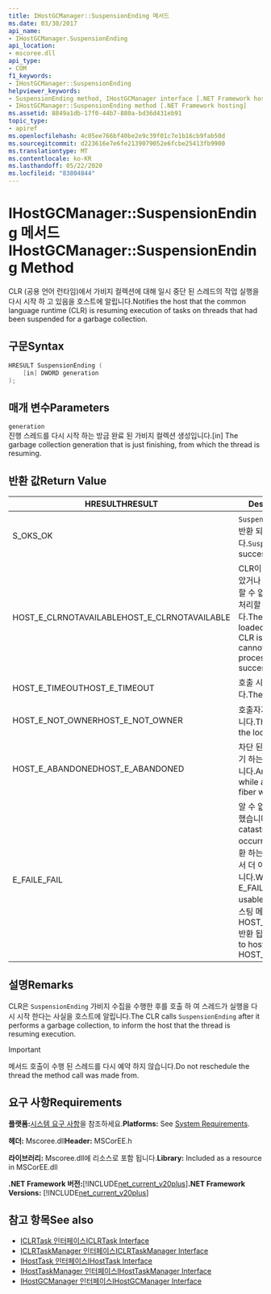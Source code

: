 ```yaml
---
title: IHostGCManager::SuspensionEnding 메서드
ms.date: 03/30/2017
api_name:
- IHostGCManager.SuspensionEnding
api_location:
- mscoree.dll
api_type:
- COM
f1_keywords:
- IHostGCManager::SuspensionEnding
helpviewer_keywords:
- SuspensionEnding method, IHostGCManager interface [.NET Framework hosting]
- IHostGCManager::SuspensionEnding method [.NET Framework hosting]
ms.assetid: 8849a1db-17f0-44b7-880a-bd36d431eb91
topic_type:
- apiref
ms.openlocfilehash: 4c05ee766bf40be2e9c39f01c7e1b16cb9fab50d
ms.sourcegitcommit: d223616e7e6fe2139079052e6fcbe25413fb9900
ms.translationtype: MT
ms.contentlocale: ko-KR
ms.lasthandoff: 05/22/2020
ms.locfileid: "83804844"
---
```

# <a name="ihostgcmanagersuspensionending-method"></a><span data-ttu-id="a09fb-102">IHostGCManager::SuspensionEnding 메서드</span><span class="sxs-lookup"><span data-stu-id="a09fb-102">IHostGCManager::SuspensionEnding Method</span></span>
<span data-ttu-id="a09fb-103">CLR (공용 언어 런타임)에서 가비지 컬렉션에 대해 일시 중단 된 스레드의 작업 실행을 다시 시작 하 고 있음을 호스트에 알립니다.</span><span class="sxs-lookup"><span data-stu-id="a09fb-103">Notifies the host that the common language runtime (CLR) is resuming execution of tasks on threads that had been suspended for a garbage collection.</span></span>  
  
## <a name="syntax"></a><span data-ttu-id="a09fb-104">구문</span><span class="sxs-lookup"><span data-stu-id="a09fb-104">Syntax</span></span>  
  
```cpp  
HRESULT SuspensionEnding (  
    [in] DWORD generation  
);  
```  
  
## <a name="parameters"></a><span data-ttu-id="a09fb-105">매개 변수</span><span class="sxs-lookup"><span data-stu-id="a09fb-105">Parameters</span></span>  
 `generation`  
 <span data-ttu-id="a09fb-106">진행 스레드를 다시 시작 하는 방금 완료 된 가비지 컬렉션 생성입니다.</span><span class="sxs-lookup"><span data-stu-id="a09fb-106">[in] The garbage collection generation that is just finishing, from which the thread is resuming.</span></span>  
  
## <a name="return-value"></a><span data-ttu-id="a09fb-107">반환 값</span><span class="sxs-lookup"><span data-stu-id="a09fb-107">Return Value</span></span>  
  
|<span data-ttu-id="a09fb-108">HRESULT</span><span class="sxs-lookup"><span data-stu-id="a09fb-108">HRESULT</span></span>|<span data-ttu-id="a09fb-109">Description</span><span class="sxs-lookup"><span data-stu-id="a09fb-109">Description</span></span>|  
|-------------|-----------------|  
|<span data-ttu-id="a09fb-110">S_OK</span><span class="sxs-lookup"><span data-stu-id="a09fb-110">S_OK</span></span>|<span data-ttu-id="a09fb-111">`SuspensionEnding`성공적으로 반환 되었습니다.</span><span class="sxs-lookup"><span data-stu-id="a09fb-111">`SuspensionEnding` returned successfully.</span></span>|  
|<span data-ttu-id="a09fb-112">HOST_E_CLRNOTAVAILABLE</span><span class="sxs-lookup"><span data-stu-id="a09fb-112">HOST_E_CLRNOTAVAILABLE</span></span>|<span data-ttu-id="a09fb-113">CLR이 프로세스에 로드 되지 않았거나 CLR이 관리 코드를 실행할 수 없거나 호출을 성공적으로 처리할 수 없는 상태에 있습니다.</span><span class="sxs-lookup"><span data-stu-id="a09fb-113">The CLR has not been loaded into a process, or the CLR is in a state in which it cannot run managed code or process the call successfully.</span></span>|  
|<span data-ttu-id="a09fb-114">HOST_E_TIMEOUT</span><span class="sxs-lookup"><span data-stu-id="a09fb-114">HOST_E_TIMEOUT</span></span>|<span data-ttu-id="a09fb-115">호출 시간이 초과 되었습니다.</span><span class="sxs-lookup"><span data-stu-id="a09fb-115">The call timed out.</span></span>|  
|<span data-ttu-id="a09fb-116">HOST_E_NOT_OWNER</span><span class="sxs-lookup"><span data-stu-id="a09fb-116">HOST_E_NOT_OWNER</span></span>|<span data-ttu-id="a09fb-117">호출자가 잠금을 소유 하지 않습니다.</span><span class="sxs-lookup"><span data-stu-id="a09fb-117">The caller does not own the lock.</span></span>|  
|<span data-ttu-id="a09fb-118">HOST_E_ABANDONED</span><span class="sxs-lookup"><span data-stu-id="a09fb-118">HOST_E_ABANDONED</span></span>|<span data-ttu-id="a09fb-119">차단 된 스레드나 파이버에서 대기 하는 동안 이벤트를 취소 했습니다.</span><span class="sxs-lookup"><span data-stu-id="a09fb-119">An event was canceled while a blocked thread or fiber was waiting on it.</span></span>|  
|<span data-ttu-id="a09fb-120">E_FAIL</span><span class="sxs-lookup"><span data-stu-id="a09fb-120">E_FAIL</span></span>|<span data-ttu-id="a09fb-121">알 수 없는 치명적인 오류가 발생 했습니다.</span><span class="sxs-lookup"><span data-stu-id="a09fb-121">An unknown catastrophic failure occurred.</span></span> <span data-ttu-id="a09fb-122">메서드가 E_FAIL 반환 하는 경우 해당 프로세스 내에서 더 이상 CLR을 사용할 수 없습니다.</span><span class="sxs-lookup"><span data-stu-id="a09fb-122">When a method returns E_FAIL, the CLR is no longer usable within the process.</span></span> <span data-ttu-id="a09fb-123">호스팅 메서드를 이후에 호출 하면 HOST_E_CLRNOTAVAILABLE 반환 됩니다.</span><span class="sxs-lookup"><span data-stu-id="a09fb-123">Subsequent calls to hosting methods return HOST_E_CLRNOTAVAILABLE.</span></span>|  
  
## <a name="remarks"></a><span data-ttu-id="a09fb-124">설명</span><span class="sxs-lookup"><span data-stu-id="a09fb-124">Remarks</span></span>  
 <span data-ttu-id="a09fb-125">CLR은 `SuspensionEnding` 가비지 수집을 수행한 후를 호출 하 여 스레드가 실행을 다시 시작 한다는 사실을 호스트에 알립니다.</span><span class="sxs-lookup"><span data-stu-id="a09fb-125">The CLR calls `SuspensionEnding` after it performs a garbage collection, to inform the host that the thread is resuming execution.</span></span>  
  
> [!IMPORTANT]
> <span data-ttu-id="a09fb-126">메서드 호출이 수행 된 스레드를 다시 예약 하지 않습니다.</span><span class="sxs-lookup"><span data-stu-id="a09fb-126">Do not reschedule the thread the method call was made from.</span></span>  
  
## <a name="requirements"></a><span data-ttu-id="a09fb-127">요구 사항</span><span class="sxs-lookup"><span data-stu-id="a09fb-127">Requirements</span></span>  
 <span data-ttu-id="a09fb-128">**플랫폼:**[시스템 요구 사항](../../get-started/system-requirements.md)을 참조하세요.</span><span class="sxs-lookup"><span data-stu-id="a09fb-128">**Platforms:** See [System Requirements](../../get-started/system-requirements.md).</span></span>  
  
 <span data-ttu-id="a09fb-129">**헤더:** Mscoree.dll</span><span class="sxs-lookup"><span data-stu-id="a09fb-129">**Header:** MSCorEE.h</span></span>  
  
 <span data-ttu-id="a09fb-130">**라이브러리:** Mscoree.dll에 리소스로 포함 됩니다.</span><span class="sxs-lookup"><span data-stu-id="a09fb-130">**Library:** Included as a resource in MSCorEE.dll</span></span>  
  
 <span data-ttu-id="a09fb-131">**.NET Framework 버전:**[!INCLUDE[net_current_v20plus](../../../../includes/net-current-v20plus-md.md)]</span><span class="sxs-lookup"><span data-stu-id="a09fb-131">**.NET Framework Versions:** [!INCLUDE[net_current_v20plus](../../../../includes/net-current-v20plus-md.md)]</span></span>  
  
## <a name="see-also"></a><span data-ttu-id="a09fb-132">참고 항목</span><span class="sxs-lookup"><span data-stu-id="a09fb-132">See also</span></span>

- [<span data-ttu-id="a09fb-133">ICLRTask 인터페이스</span><span class="sxs-lookup"><span data-stu-id="a09fb-133">ICLRTask Interface</span></span>](iclrtask-interface.md)
- [<span data-ttu-id="a09fb-134">ICLRTaskManager 인터페이스</span><span class="sxs-lookup"><span data-stu-id="a09fb-134">ICLRTaskManager Interface</span></span>](iclrtaskmanager-interface.md)
- [<span data-ttu-id="a09fb-135">IHostTask 인터페이스</span><span class="sxs-lookup"><span data-stu-id="a09fb-135">IHostTask Interface</span></span>](ihosttask-interface.md)
- [<span data-ttu-id="a09fb-136">IHostTaskManager 인터페이스</span><span class="sxs-lookup"><span data-stu-id="a09fb-136">IHostTaskManager Interface</span></span>](ihosttaskmanager-interface.md)
- [<span data-ttu-id="a09fb-137">IHostGCManager 인터페이스</span><span class="sxs-lookup"><span data-stu-id="a09fb-137">IHostGCManager Interface</span></span>](ihostgcmanager-interface.md)
